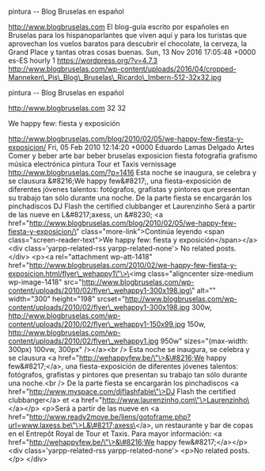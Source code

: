 pintura -- Blog Bruselas en español

http://www.blogbruselas.com El blog-guía escrito por españoles en
Bruselas para los hispanoparlantes que viven aquí y para los turistas
que aprovechan los vuelos baratos para descubrir el chocolate, la
cerveza, la Grand Place y tantas otras cosas buenas. Sun, 13 Nov 2016
17:05:48 +0000 es-ES hourly 1 https://wordpress.org/?v=4.7.3
http://www.blogbruselas.com/wp-content/uploads/2016/04/cropped-Manneken\_Pis\_Blog\_Bruselas\_Ricardo\_Imbern-512-32x32.jpg

pintura -- Blog Bruselas en español

http://www.blogbruselas.com 32 32

We happy few: fiesta y exposición

http://www.blogbruselas.com/blog/2010/02/05/we-happy-few-fiesta-y-exposicion/
Fri, 05 Feb 2010 12:14:20 +0000 Eduardo Lamas Delgado Artes Comer y
beber arte bar beber bruselas exposicion fiesta fotografia grafismo
música electrónica pintura Tour et Taxis vernissage
http://www.blogbruselas.com/?p=1416 Esta noche se inaugura, se celebra y
se clausura &\#8216;We happy few&\#8217;, una fiesta-exposición de
diferentes jóvenes talentos: fotógrafos, grafistas y pintores que
presentan su trabajo tan sólo durante una noche. De la parte fiesta se
encargarán los pinchadiscos DJ Flash the certified clubbanger et
Laurenzinho Será a partir de las nueve en L&\#8217;axess, un &\#8230;
\<a
href=\"http://www.blogbruselas.com/blog/2010/02/05/we-happy-few-fiesta-y-exposicion/\"
class=\"more-link\"\>Continúa leyendo \<span
class=\"screen-reader-text\"\>We happy few: fiesta y
exposición\</span\>\</a\>\<div class=\'yarpp-related-rss
yarpp-related-none\'\> No related posts. \</div\> \<p\>\<a
rel=\"attachment wp-att-1418\"
href=\"http://www.blogbruselas.com/2010/02/we-happy-few-fiesta-y-exposicion.html/flyer\_wehappy1\"\>\<img
class=\"aligncenter size-medium wp-image-1418\"
src=\"http://www.blogbruselas.com/wp-content/uploads/2010/02/flyer\_wehappy1-300x198.jpg\"
alt=\"\" width=\"300\" height=\"198\"
srcset=\"http://www.blogbruselas.com/wp-content/uploads/2010/02/flyer\_wehappy1-300x198.jpg
300w,
http://www.blogbruselas.com/wp-content/uploads/2010/02/flyer\_wehappy1-150x99.jpg
150w,
http://www.blogbruselas.com/wp-content/uploads/2010/02/flyer\_wehappy1.jpg
950w\" sizes=\"(max-width: 300px) 100vw, 300px\" /\>\</a\>\<br /\> Esta
noche se inaugura, se celebra y se clausura \<a
href=\"http://wehappyfew.be/\"\>&\#8216;We happy few&\#8217;\</a\>, una
fiesta-exposición de diferentes jóvenes talentos: fotógrafos, grafistas
y pintores que presentan su trabajo tan sólo durante una noche.\<br /\>
De la parte fiesta se encargarán los pinchadiscos \<a
href=\"http://www.myspace.com/djflashfable\"\>DJ Flash the certified
clubbanger\</a\> et \<a
href=\"http://www.laurenzinho.com\"\>Laurenzinho\</a\>\</p\> \<p\>Será a
partir de las nueve en \<a
href=\"http://www.ready2move.be/liens/gotoframe.php?url=www.laxess.be\"\>L&\#8217;axess\</a\>,
un restaurante y bar de copas en el Entrepôt Royal de Tour et Taxis.
Para mayor información: \<a href=\"http://wehappyfew.be/\"\>&\#8216;We
happy few&\#8217;\</a\>\</p\> \<div class=\'yarpp-related-rss
yarpp-related-none\'\> \<p\>No related posts.\</p\> \</div\>
